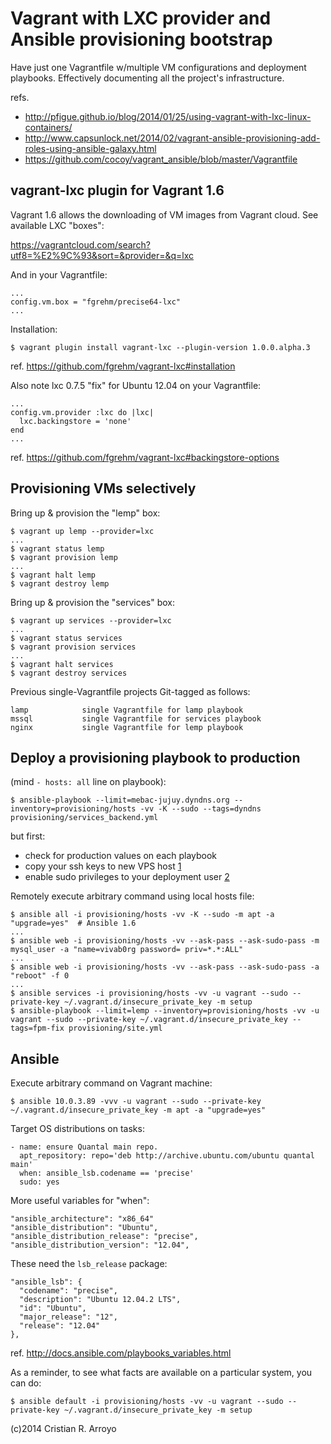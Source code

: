 # Vagrant with LXC provider and Ansible provisioning bootstrap

Have just one Vagrantfile w/multiple VM configurations and deployment playbooks. Effectively documenting all the project's infrastructure.

refs.
  - http://pfigue.github.io/blog/2014/01/25/using-vagrant-with-lxc-linux-containers/
  - http://www.capsunlock.net/2014/02/vagrant-ansible-provisioning-add-roles-using-ansible-galaxy.html
  - https://github.com/cocoy/vagrant_ansible/blob/master/Vagrantfile


## vagrant-lxc plugin for Vagrant 1.6

Vagrant 1.6 allows the downloading of VM images from Vagrant cloud. See available LXC "boxes":

https://vagrantcloud.com/search?utf8=%E2%9C%93&sort=&provider=&q=lxc

And in your Vagrantfile:

    ...
    config.vm.box = "fgrehm/precise64-lxc"
    ...

Installation:

    $ vagrant plugin install vagrant-lxc --plugin-version 1.0.0.alpha.3

ref. https://github.com/fgrehm/vagrant-lxc#installation

Also note lxc 0.7.5 "fix" for Ubuntu 12.04 on your Vagrantfile:

    ...
    config.vm.provider :lxc do |lxc|
      lxc.backingstore = 'none'
    end
    ...

ref. https://github.com/fgrehm/vagrant-lxc#backingstore-options


## Provisioning VMs selectively

Bring up & provision the "lemp" box:

    $ vagrant up lemp --provider=lxc
    ...
    $ vagrant status lemp
    $ vagrant provision lemp
    ...
    $ vagrant halt lemp
    $ vagrant destroy lemp

Bring up & provision the "services" box:

    $ vagrant up services --provider=lxc
    ...
    $ vagrant status services
    $ vagrant provision services
    ...
    $ vagrant halt services
    $ vagrant destroy services

Previous single-Vagrantfile projects Git-tagged as follows:

    lamp            single Vagrantfile for lamp playbook
    mssql           single Vagrantfile for services playbook
    nginx           single Vagrantfile for lemp playbook


## Deploy a provisioning playbook to production 

(mind `- hosts: all` line on playbook):

    $ ansible-playbook --limit=mebac-jujuy.dyndns.org --inventory=provisioning/hosts -vv -K --sudo --tags=dyndns provisioning/services_backend.yml 

but first:

  * check for production values on each playbook
  * copy your ssh keys to new VPS host [1]
  * enable sudo privileges to your deployment user [2]

[1]: http://procbits.com/2013/09/08/getting-started-with-ansible-digital-ocean
[2]: https://www.digitalocean.com/community/articles/how-to-add-and-delete-users-on-ubuntu-12-04-and-centos-6


Remotely execute arbitrary command using local hosts file:

    $ ansible all -i provisioning/hosts -vv -K --sudo -m apt -a "upgrade=yes"  # Ansible 1.6
    ...
    $ ansible web -i provisioning/hosts -vv --ask-pass --ask-sudo-pass -m mysql_user -a "name=vivab0rg password= priv=*.*:ALL"
    ...
    $ ansible web -i provisioning/hosts -vv --ask-pass --ask-sudo-pass -a "reboot" -f 0
    ...
    $ ansible services -i provisioning/hosts -vv -u vagrant --sudo --private-key ~/.vagrant.d/insecure_private_key -m setup
    $ ansible-playbook --limit=lemp --inventory=provisioning/hosts -vv -u vagrant --sudo --private-key ~/.vagrant.d/insecure_private_key --tags=fpm-fix provisioning/site.yml


## Ansible

Execute arbitrary command on Vagrant machine:

    $ ansible 10.0.3.89 -vvv -u vagrant --sudo --private-key ~/.vagrant.d/insecure_private_key -m apt -a "upgrade=yes"

Target OS distributions on tasks:

    - name: ensure Quantal main repo.
      apt_repository: repo='deb http://archive.ubuntu.com/ubuntu quantal main'
      when: ansible_lsb.codename == 'precise'
      sudo: yes

More useful variables for "when":

    "ansible_architecture": "x86_64"
    "ansible_distribution": "Ubuntu",
    "ansible_distribution_release": "precise",
    "ansible_distribution_version": "12.04",

These need the `lsb_release` package:

    "ansible_lsb": {
      "codename": "precise",
      "description": "Ubuntu 12.04.2 LTS",
      "id": "Ubuntu",
      "major_release": "12",
      "release": "12.04"
    },

ref. http://docs.ansible.com/playbooks_variables.html

As a reminder, to see what facts are available on a particular system, you can do:

    $ ansible default -i provisioning/hosts -vv -u vagrant --sudo --private-key ~/.vagrant.d/insecure_private_key -m setup

(c)2014 Cristian R. Arroyo
